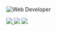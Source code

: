 ![Web Developer](https://pbs.twimg.com/media/DQlOsZyVAAAXfAx.jpg)



<p>
  <a href='https://twitter.com/SureshChidural3' target="_blank">
<img src="https://img.shields.io/badge/twitter%20-%23E4405F.svg?&style=for-the-badge&logo=twitter&logoColor=white"/>
    </a>
<img src="https://img.shields.io/badge/linkedin%20-%230077B5.svg?&style=for-the-badge&logo=linkedin&logoColor=white"/>
<img src="https://img.shields.io/badge/github%20-%23121011.svg?&style=for-the-badge&logo=github&logoColor=white"/>
  
</p>
